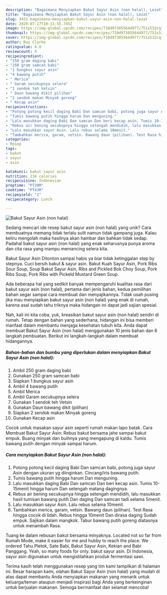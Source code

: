 ```yaml
---
description: "Bagaimana Menyiapkan Bakut Sayur Asin (non halal), Lezat"
title: "Bagaimana Menyiapkan Bakut Sayur Asin (non halal), Lezat"
slug: 3431-bagaimana-menyiapkan-bakut-sayur-asin-non-halal-lezat
date: 2020-07-17T10:11:55.745Z
image: https://img-global.cpcdn.com/recipes/710d97305564d977/751x532cq70/bakut-sayur-asin-non-halal-foto-resep-utama.jpg
thumbnail: https://img-global.cpcdn.com/recipes/710d97305564d977/751x532cq70/bakut-sayur-asin-non-halal-foto-resep-utama.jpg
cover: https://img-global.cpcdn.com/recipes/710d97305564d977/751x532cq70/bakut-sayur-asin-non-halal-foto-resep-utama.jpg
author: Ray Clarke
ratingvalue: 4.8
reviewcount: 9
recipeingredient:
- "250 gram daging babi"
- "250 gram samcan babi"
- "1 bungkus sayur asin"
- "4 bawang putih"
- " Merica"
- " Garam secukupnya selera"
- "1 sendok teh Vetsin"
- " Daun bawang dikit pilihan"
- "2 sendok makan Minyak goreng"
- " Kecap asin"
recipeinstructions:
- "Potong potong kecil daging Babi Dan samcan babi, potong juga sayur Asin dengan ukuran yg diinginkan. Cincang/iris bawang putih."
- "Tumis bawang putih hingga harum Dan menguning."
- "Lalu masukkan daging Babi Dan samcan Dan beri kecap asin. Tumis 10-15menit hingga harum Dan setengah matang dagingnya."
- "Rebus air bening secukupnya hingga setengah mendidih, lalu masukkan hasil tumisan bawang putih Dan daging Dan samcan tadi.selama 5menit."
- "Lalu masukkan sayur Asin. Lalu rebus selama 10menit."
- "Tambahkan merica, garam, vetsin. Bawang daun (pilihan). Test Rasa hingga cocok di lidah. Rebus hingga 10menit Dan dirasa daging Sudah empuk. Sajikan dalam mangkok. Tabur bawang putih goreng diatasnya untuk menambah Rasa."
categories:
- Resep
tags:
- bakut
- sayur
- asin

katakunci: bakut sayur asin 
nutrition: 234 calories
recipecuisine: Indonesian
preptime: "PT20M"
cooktime: "PT43M"
recipeyield: "2"
recipecategory: Lunch

---
```



![Bakut Sayur Asin (non halal)](https://img-global.cpcdn.com/recipes/710d97305564d977/751x532cq70/bakut-sayur-asin-non-halal-foto-resep-utama.jpg)

Sedang mencari ide resep bakut sayur asin (non halal) yang unik? Cara membuatnya memang tidak terlalu sulit namun tidak gampang juga. Kalau keliru mengolah maka hasilnya akan hambar dan bahkan tidak sedap. Padahal bakut sayur asin (non halal) yang enak seharusnya punya aroma dan cita rasa yang mampu memancing selera kita.

Bakut Sayur Asin Ditonton sampai habis ya biar tidak ketinggalan step by stepnya. Cuci bersih bakut &amp; sayur asin. Bakut Kuah Sayur Asin, Pork Ribs Sour Soup, Soup Bakut Sayur Asin, Ribs and Pickled Bok Choy Soup, Pork Ribs Soup, Pork Ribs with Pickeld Mustard Green Soup.

Ada beberapa hal yang sedikit banyak mempengaruhi kualitas rasa dari bakut sayur asin (non halal), pertama dari jenis bahan, kedua pemilihan bahan segar sampai cara membuat dan menyajikannya. Tidak usah pusing jika mau menyiapkan bakut sayur asin (non halal) yang enak di rumah, karena asal sudah tahu triknya maka hidangan ini dapat jadi sajian spesial.


Nah, kali ini kita coba, yuk, kreasikan bakut sayur asin (non halal) sendiri di rumah. Tetap dengan bahan yang sederhana, hidangan ini bisa memberi manfaat dalam membantu menjaga kesehatan tubuh kita. Anda dapat membuat Bakut Sayur Asin (non halal) menggunakan 10 jenis bahan dan 6 langkah pembuatan. Berikut ini langkah-langkah dalam membuat hidangannya.

<!--inarticleads1-->

##### Bahan-bahan dan bumbu yang diperlukan dalam menyiapkan Bakut Sayur Asin (non halal):

1. Ambil 250 gram daging babi
1. Gunakan 250 gram samcan babi
1. Siapkan 1 bungkus sayur asin
1. Ambil 4 bawang putih
1. Ambil  Merica
1. Ambil  Garam secukupnya selera
1. Gunakan 1 sendok teh Vetsin
1. Gunakan  Daun bawang dikit (pilihan)
1. Siapkan 2 sendok makan Minyak goreng
1. Gunakan  Kecap asin


Cocok untuk masakan sayur asin seperti rumah makan lapo batak. Cara Membuat Bakut Sayur Asin: Rebus bakut bersama jahe sampai bakut empuk. Buang minyak dan buihnya yang mengapung di kaldu. Tumis bawang putih dengan minyak sampai harum. 

<!--inarticleads2-->

##### Cara menyiapkan Bakut Sayur Asin (non halal):

1. Potong potong kecil daging Babi Dan samcan babi, potong juga sayur Asin dengan ukuran yg diinginkan. Cincang/iris bawang putih.
1. Tumis bawang putih hingga harum Dan menguning.
1. Lalu masukkan daging Babi Dan samcan Dan beri kecap asin. Tumis 10-15menit hingga harum Dan setengah matang dagingnya.
1. Rebus air bening secukupnya hingga setengah mendidih, lalu masukkan hasil tumisan bawang putih Dan daging Dan samcan tadi.selama 5menit.
1. Lalu masukkan sayur Asin. Lalu rebus selama 10menit.
1. Tambahkan merica, garam, vetsin. Bawang daun (pilihan). Test Rasa hingga cocok di lidah. Rebus hingga 10menit Dan dirasa daging Sudah empuk. Sajikan dalam mangkok. Tabur bawang putih goreng diatasnya untuk menambah Rasa.


Tuang ke dalam rebusan bakut bersama minyaknya. Located not so far from Rumah Mode, make it easier for me and hubby to reach the place. We ordered Tahu Pletok, Sate Babi, Bakut Sayur Asin, Kekian and Babi Panggang. Yeah, so many foods for only. bakut sayur asin. Di Indonesia, sayur asin digunakan untuk mengistilahkan produk fermentasi sawi. 

Terima kasih telah menggunakan resep yang tim kami tampilkan di halaman ini. Besar harapan kami, olahan Bakut Sayur Asin (non halal) yang mudah di atas dapat membantu Anda menyiapkan makanan yang menarik untuk keluarga/teman ataupun menjadi inspirasi bagi Anda yang berkeinginan untuk berjualan makanan. Semoga bermanfaat dan selamat mencoba!

